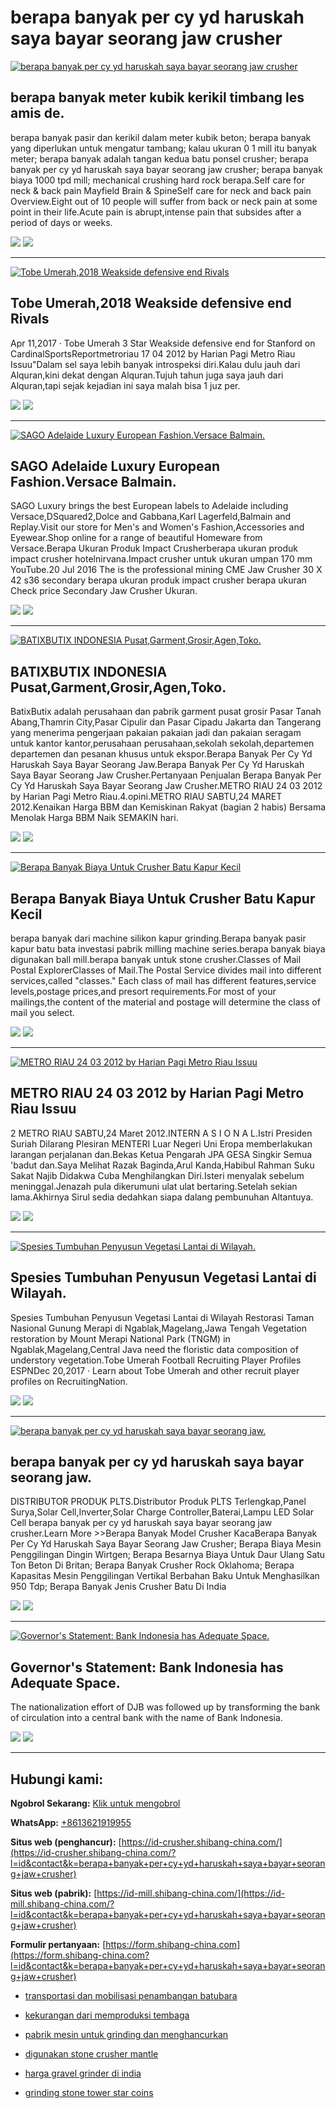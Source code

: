# berapa banyak per cy yd haruskah saya bayar seorang jaw crusher

<a href="https://swt.shibang-china.com/?l=id&img&k=berapa+banyak+per+cy+yd+haruskah+saya+bayar+seorang+jaw+crusher" target="_blank">![berapa banyak per cy yd haruskah saya bayar seorang jaw crusher](http://static.shibang-china.com/all-800x300/1303.jpg)</a>

## berapa banyak meter kubik kerikil timbang les amis de.
berapa banyak pasir dan kerikil dalam meter kubik beton; berapa banyak yang diperlukan untuk mengatur tambang; kalau ukuran 0 1 mill itu banyak meter; berapa banyak adalah tangan kedua batu ponsel crusher; berapa banyak per cy yd haruskah saya bayar seorang jaw crusher; berapa banyak biaya 1000 tpd mill; mechanical crushing hard rock berapa.Self care for neck & back pain Mayfield Brain & SpineSelf care for neck and back pain Overview.Eight out of 10 people will suffer from back or neck pain at some point in their life.Acute pain is abrupt,intense pain that subsides after a period of days or weeks.


<a href="https://whatsapp.shibangsoft.com/WhatsApp.php" target="_blank" title="WhatsApp">![](http://static.shibang-china.com/icon/whatsapp.png)</a> <a href="https://swt.shibang-china.com/?l=id&icon&k=berapa+banyak+per+cy+yd+haruskah+saya+bayar+seorang+jaw+crusher" target="_blank">![](http://static.shibang-china.com/icon/chat-id.png)</a>

---

<a href="https://swt.shibang-china.com/?l=id&img&k=berapa+banyak+per+cy+yd+haruskah+saya+bayar+seorang+jaw+crusher" target="_blank">![Tobe Umerah,2018 Weakside defensive end Rivals](http://static.shibang-china.com/all-800x300/1511.jpg)</a>

## Tobe Umerah,2018 Weakside defensive end Rivals
Apr 11,2017 · Tobe Umerah 3 Star Weakside defensive end for Stanford on CardinalSportsReportmetroriau 17 04 2012 by Harian Pagi Metro Riau Issuu"Dalam sel saya lebih banyak introspeksi diri.Kalau dulu jauh dari Alquran,kini dekat dengan Alquran.Tujuh tahun juga saya jauh dari Alquran,tapi sejak kejadian ini saya malah bisa 1 juz per.


<a href="https://whatsapp.shibangsoft.com/WhatsApp.php" target="_blank" title="WhatsApp">![](http://static.shibang-china.com/icon/whatsapp.png)</a> <a href="https://swt.shibang-china.com/?l=id&icon&k=berapa+banyak+per+cy+yd+haruskah+saya+bayar+seorang+jaw+crusher" target="_blank">![](http://static.shibang-china.com/icon/chat-id.png)</a>

---

<a href="https://swt.shibang-china.com/?l=id&img&k=berapa+banyak+per+cy+yd+haruskah+saya+bayar+seorang+jaw+crusher" target="_blank">![SAGO Adelaide Luxury European Fashion.Versace Balmain.](http://static.shibang-china.com/all-800x300/1329.jpg)</a>

## SAGO Adelaide Luxury European Fashion.Versace Balmain.
SAGO Luxury brings the best European labels to Adelaide including Versace,DSquared2,Dolce and Gabbana,Karl Lagerfeld,Balmain and Replay.Visit our store for Men's and Women's Fashion,Accessories and Eyewear.Shop online for a range of beautiful Homeware from Versace.Berapa Ukuran Produk Impact Crusherberapa ukuran produk impact crusher hotelnirvana.Impact crusher untuk ukuran umpan 170 mm YouTube.20 Jul 2016 The is the professional mining CME Jaw Crusher 30 X 42 s36 secondary berapa ukuran produk impact crusher berapa ukuran Check price Secondary Jaw Crusher Ukuran.


<a href="https://whatsapp.shibangsoft.com/WhatsApp.php" target="_blank" title="WhatsApp">![](http://static.shibang-china.com/icon/whatsapp.png)</a> <a href="https://swt.shibang-china.com/?l=id&icon&k=berapa+banyak+per+cy+yd+haruskah+saya+bayar+seorang+jaw+crusher" target="_blank">![](http://static.shibang-china.com/icon/chat-id.png)</a>

---

<a href="https://swt.shibang-china.com/?l=id&img&k=berapa+banyak+per+cy+yd+haruskah+saya+bayar+seorang+jaw+crusher" target="_blank">![BATIXBUTIX INDONESIA Pusat,Garment,Grosir,Agen,Toko.](http://static.shibang-china.com/all-800x300/1247.jpg)</a>

## BATIXBUTIX INDONESIA Pusat,Garment,Grosir,Agen,Toko.
BatixButix adalah perusahaan dan pabrik garment pusat grosir Pasar Tanah Abang,Thamrin City,Pasar Cipulir dan Pasar Cipadu Jakarta dan Tangerang yang menerima pengerjaan pakaian pakaian jadi dan pakaian seragam untuk kantor kantor,perusahaan perusahaan,sekolah sekolah,departemen departemen dan pesanan khusus untuk ekspor.Berapa Banyak Per Cy Yd Haruskah Saya Bayar Seorang Jaw.Berapa Banyak Per Cy Yd Haruskah Saya Bayar Seorang Jaw Crusher.Pertanyaan Penjualan Berapa Banyak Per Cy Yd Haruskah Saya Bayar Seorang Jaw Crusher.METRO RIAU 24 03 2012 by Harian Pagi Metro Riau.4.opini.METRO RIAU SABTU,24 MARET 2012.Kenaikan Harga BBM dan Kemiskinan Rakyat (bagian 2 habis) Bersama Menolak Harga BBM Naik SEMAKIN hari.


<a href="https://whatsapp.shibangsoft.com/WhatsApp.php" target="_blank" title="WhatsApp">![](http://static.shibang-china.com/icon/whatsapp.png)</a> <a href="https://swt.shibang-china.com/?l=id&icon&k=berapa+banyak+per+cy+yd+haruskah+saya+bayar+seorang+jaw+crusher" target="_blank">![](http://static.shibang-china.com/icon/chat-id.png)</a>

---

<a href="https://swt.shibang-china.com/?l=id&img&k=berapa+banyak+per+cy+yd+haruskah+saya+bayar+seorang+jaw+crusher" target="_blank">![Berapa Banyak Biaya Untuk Crusher Batu Kapur Kecil](http://static.shibang-china.com/all-800x300/714.jpg)</a>

## Berapa Banyak Biaya Untuk Crusher Batu Kapur Kecil
berapa banyak dari machine silikon kapur grinding.Berapa banyak pasir kapur batu bata investasi pabrik milling machine series.berapa banyak biaya digunakan ball mill.berapa banyak untuk stone crusher.Classes of Mail Postal ExplorerClasses of Mail.The Postal Service divides mail into different services,called "classes." Each class of mail has different features,service levels,postage prices,and presort requirements.For most of your mailings,the content of the material and postage will determine the class of mail you select.


<a href="https://whatsapp.shibangsoft.com/WhatsApp.php" target="_blank" title="WhatsApp">![](http://static.shibang-china.com/icon/whatsapp.png)</a> <a href="https://swt.shibang-china.com/?l=id&icon&k=berapa+banyak+per+cy+yd+haruskah+saya+bayar+seorang+jaw+crusher" target="_blank">![](http://static.shibang-china.com/icon/chat-id.png)</a>

---

<a href="https://swt.shibang-china.com/?l=id&img&k=berapa+banyak+per+cy+yd+haruskah+saya+bayar+seorang+jaw+crusher" target="_blank">![METRO RIAU 24 03 2012 by Harian Pagi Metro Riau Issuu](http://static.shibang-china.com/all-800x300/715.jpg)</a>

## METRO RIAU 24 03 2012 by Harian Pagi Metro Riau Issuu
2 METRO RIAU SABTU,24 Maret 2012.INTERN A S I O N A L.Istri Presiden Suriah Dilarang Plesiran MENTERI Luar Negeri Uni Eropa memberlakukan larangan perjalanan dan.Bekas Ketua Pengarah JPA GESA Singkir Semua 'badut dan.Saya Melihat Razak Baginda,Arul Kanda,Habibul Rahman Suku Sakat Najib Didakwa Cuba Menghilangkan Diri.Isteri menyalak sebelum meninggal.Jenazah pula dikerumuni ulat ulat bertaring.Setelah sekian lama.Akhirnya Sirul sedia dedahkan siapa dalang pembunuhan Altantuya.


<a href="https://whatsapp.shibangsoft.com/WhatsApp.php" target="_blank" title="WhatsApp">![](http://static.shibang-china.com/icon/whatsapp.png)</a> <a href="https://swt.shibang-china.com/?l=id&icon&k=berapa+banyak+per+cy+yd+haruskah+saya+bayar+seorang+jaw+crusher" target="_blank">![](http://static.shibang-china.com/icon/chat-id.png)</a>

---

<a href="https://swt.shibang-china.com/?l=id&img&k=berapa+banyak+per+cy+yd+haruskah+saya+bayar+seorang+jaw+crusher" target="_blank">![Spesies Tumbuhan Penyusun Vegetasi Lantai di Wilayah.](http://static.shibang-china.com/all-800x300/1019.jpg)</a>

## Spesies Tumbuhan Penyusun Vegetasi Lantai di Wilayah.
Spesies Tumbuhan Penyusun Vegetasi Lantai di Wilayah Restorasi Taman Nasional Gunung Merapi di Ngablak,Magelang,Jawa Tengah Vegetation restoration by Mount Merapi National Park (TNGM) in Ngablak,Magelang,Central Java need the floristic data composition of understory vegetation.Tobe Umerah Football Recruiting Player Profiles ESPNDec 20,2017 · Learn about Tobe Umerah and other recruit player profiles on RecruitingNation.


<a href="https://whatsapp.shibangsoft.com/WhatsApp.php" target="_blank" title="WhatsApp">![](http://static.shibang-china.com/icon/whatsapp.png)</a> <a href="https://swt.shibang-china.com/?l=id&icon&k=berapa+banyak+per+cy+yd+haruskah+saya+bayar+seorang+jaw+crusher" target="_blank">![](http://static.shibang-china.com/icon/chat-id.png)</a>

---

<a href="https://swt.shibang-china.com/?l=id&img&k=berapa+banyak+per+cy+yd+haruskah+saya+bayar+seorang+jaw+crusher" target="_blank">![berapa banyak per cy yd haruskah saya bayar seorang jaw.](http://static.shibang-china.com/all-800x300/729.jpg)</a>

## berapa banyak per cy yd haruskah saya bayar seorang jaw.
DISTRIBUTOR PRODUK PLTS.Distributor Produk PLTS Terlengkap,Panel Surya,Solar Cell,Inverter,Solar Charge Controller,Baterai,Lampu LED Solar Cell berapa banyak per cy yd haruskah saya bayar seorang jaw crusher.Learn More >>Berapa Banyak Model Crusher KacaBerapa Banyak Per Cy Yd Haruskah Saya Bayar Seorang Jaw Crusher; Berapa Biaya Mesin Penggilingan Dingin Wirtgen; Berapa Besarnya Biaya Untuk Daur Ulang Satu Ton Beton Di Britan; Berapa Banyak Crusher Rock Oklahoma; Berapa Kapasitas Mesin Penggilingan Vertikal Berbahan Baku Untuk Menghasilkan 950 Tdp; Berapa Banyak Jenis Crusher Batu Di India


<a href="https://whatsapp.shibangsoft.com/WhatsApp.php" target="_blank" title="WhatsApp">![](http://static.shibang-china.com/icon/whatsapp.png)</a> <a href="https://swt.shibang-china.com/?l=id&icon&k=berapa+banyak+per+cy+yd+haruskah+saya+bayar+seorang+jaw+crusher" target="_blank">![](http://static.shibang-china.com/icon/chat-id.png)</a>

---

<a href="https://swt.shibang-china.com/?l=id&img&k=berapa+banyak+per+cy+yd+haruskah+saya+bayar+seorang+jaw+crusher" target="_blank">![Governor's Statement: Bank Indonesia has Adequate Space.](http://static.shibang-china.com/all-800x300/1087.jpg)</a>

## Governor's Statement: Bank Indonesia has Adequate Space.
The nationalization effort of DJB was followed up by transforming the bank of circulation into a central bank with the name of Bank Indonesia.

<a href="https://whatsapp.shibangsoft.com/WhatsApp.php" target="_blank" title="WhatsApp">![](http://static.shibang-china.com/icon/whatsapp.png)</a> <a href="https://swt.shibang-china.com/?l=id&icon&k=berapa+banyak+per+cy+yd+haruskah+saya+bayar+seorang+jaw+crusher" target="_blank">![](http://static.shibang-china.com/icon/chat-id.png)</a>

---
## Hubungi kami:

**Ngobrol Sekarang:** [Klik untuk mengobrol](https://swt.shibang-china.com?l=id&contact&k=berapa+banyak+per+cy+yd+haruskah+saya+bayar+seorang+jaw+crusher)

**WhatsApp:**  [+8613621919955](https://whatsapp.shibangsoft.com/WhatsApp.php)

**Situs web (penghancur):** [https://id-crusher.shibang-china.com/](https://id-crusher.shibang-china.com/?l=id&contact&k=berapa+banyak+per+cy+yd+haruskah+saya+bayar+seorang+jaw+crusher)

**Situs web (pabrik):** [https://id-mill.shibang-china.com/](https://id-mill.shibang-china.com/?l=id&contact&k=berapa+banyak+per+cy+yd+haruskah+saya+bayar+seorang+jaw+crusher)

**Formulir pertanyaan:** [https://form.shibang-china.com](https://form.shibang-china.com?l=id&contact&k=berapa+banyak+per+cy+yd+haruskah+saya+bayar+seorang+jaw+crusher)

* [transportasi dan mobilisasi penambangan batubara](../12/transportasi%20dan%20mobilisasi%20penambangan%20batubara.md)

* [kekurangan dari memproduksi tembaga](../12/kekurangan%20dari%20memproduksi%20tembaga.md)

* [pabrik mesin untuk grinding dan menghancurkan](../13/pabrik%20mesin%20untuk%20grinding%20dan%20menghancurkan.md)

* [digunakan stone crusher mantle](../12/digunakan%20stone%20crusher%20mantle.md)

* [harga gravel grinder di india](../11/harga%20gravel%20grinder%20di%20india.md)

* [grinding stone tower star coins](../15/grinding%20stone%20tower%20star%20coins.md)